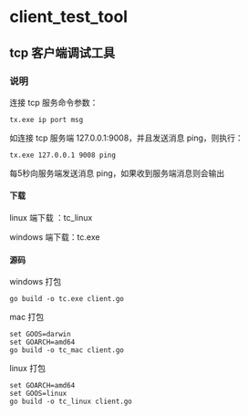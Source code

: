 # client_test_tool

## tcp 客户端调试工具

### 说明
连接 tcp 服务命令参数：
```shell
tx.exe ip port msg
```
如连接 tcp 服务端 127.0.0.1:9008，并且发送消息 ping，则执行：
```shell
tx.exe 127.0.0.1 9008 ping
```
每5秒向服务端发送消息 ping，如果收到服务端消息则会输出

#### 下载
linux 端下载 ：tc_linux

windows 端下载：tc.exe

#### 源码

windows 打包

```shell
go build -o tc.exe client.go
```

mac 打包
```shell
set GOOS=darwin
set GOARCH=amd64
go build -o tc_mac client.go
```

linux 打包
```shell
set GOARCH=amd64
set GOOS=linux
go build -o tc_linux client.go
```
